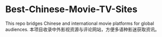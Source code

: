 # Best-Chinese-Movie-TV-Sites
This repo bridges Chinese and international movie platforms for global audiences.   本项目收录中外影视资源与评论网站，方便多语种影迷获取资讯。
